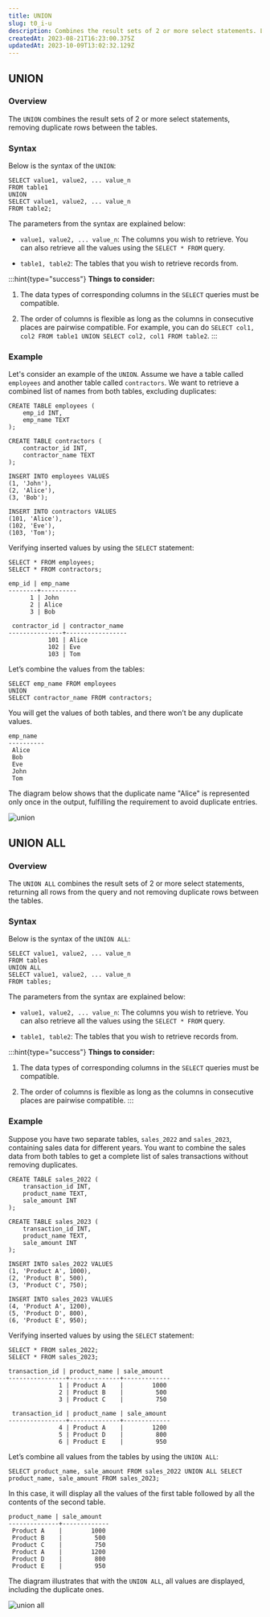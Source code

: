 ```yaml
---
title: UNION
slug: t0_i-u
description: Combines the result sets of 2 or more select statements. Learn more here.
createdAt: 2023-08-21T16:23:00.375Z
updatedAt: 2023-10-09T13:02:32.129Z
---
```


## UNION

### Overview

The `UNION` combines the result sets of 2 or more select statements, removing duplicate rows between the tables.

### Syntax

Below is the syntax of the `UNION`:

```pgsql
SELECT value1, value2, ... value_n
FROM table1
UNION
SELECT value1, value2, ... value_n
FROM table2;
```

The parameters from the syntax are explained below:

- `value1, value2, ... value_n`: The columns you wish to retrieve. You can also retrieve all the values using the `SELECT * FROM` query.

- `table1, table2`: The tables that you wish to retrieve records from.&#x20;

:::hint{type="success"}
**Things to consider:**

1.  The data types of corresponding columns in the `SELECT` queries must be compatible.

2.  The order of columns is flexible as long as the columns in consecutive places are pairwise compatible. For example, you can do `SELECT col1, col2 FROM table1 UNION SELECT col2, col1 FROM table2`.
    :::

### Example

Let's consider an example of the `UNION`. Assume we have a table called `employees` and another table called `contractors`. We want to retrieve a combined list of names from both tables, excluding duplicates:

```pgsql
CREATE TABLE employees (
    emp_id INT,
    emp_name TEXT
);

CREATE TABLE contractors (
    contractor_id INT,
    contractor_name TEXT
);

INSERT INTO employees VALUES
(1, 'John'),
(2, 'Alice'),
(3, 'Bob');

INSERT INTO contractors VALUES
(101, 'Alice'),
(102, 'Eve'),
(103, 'Tom');
```

Verifying inserted values by using the `SELECT` statement:

```pgsql
SELECT * FROM employees;
SELECT * FROM contractors;
```

```pgsql
emp_id | emp_name
--------+----------
      1 | John
      2 | Alice
      3 | Bob

 contractor_id | contractor_name
---------------+-----------------
           101 | Alice
           102 | Eve
           103 | Tom
```

Let’s combine the values from the tables:

```pgsql
SELECT emp_name FROM employees
UNION
SELECT contractor_name FROM contractors;
```

You will get the values of both tables, and there won’t be any duplicate values.

```pgsql
emp_name
----------
 Alice
 Bob
 Eve
 John
 Tom
```

The diagram below shows that the duplicate name "Alice" is represented only once in the output, fulfilling the requirement to avoid duplicate entries.

![union](../../../assets/union.png)

## UNION ALL

### Overview

The `UNION ALL` combines the result sets of 2 or more select statements, returning all rows from the query and not removing duplicate rows between the tables.

### Syntax

Below is the syntax of the `UNION ALL`:

```pgsql
SELECT value1, value2, ... value_n
FROM tables
UNION ALL
SELECT value1, value2, ... value_n
FROM tables;
```

The parameters from the syntax are explained below:

- `value1, value2, ... value_n`: The columns you wish to retrieve. You can also retrieve all the values using the `SELECT * FROM` query.

- `table1, table2`: The tables that you wish to retrieve records from.&#x20;

:::hint{type="success"}
**Things to consider:**

1.  The data types of corresponding columns in the `SELECT` queries must be compatible.

2.  The order of columns is flexible as long as the columns in consecutive places are pairwise compatible.&#x20;
    :::

### Example

Suppose you have two separate tables, `sales_2022` and `sales_2023`, containing sales data for different years. You want to combine the sales data from both tables to get a complete list of sales transactions without removing duplicates.

```pgsql
CREATE TABLE sales_2022 (
    transaction_id INT,
    product_name TEXT,
    sale_amount INT
);

CREATE TABLE sales_2023 (
    transaction_id INT,
    product_name TEXT,
    sale_amount INT
);

INSERT INTO sales_2022 VALUES
(1, 'Product A', 1000),
(2, 'Product B', 500),
(3, 'Product C', 750);

INSERT INTO sales_2023 VALUES
(4, 'Product A', 1200),
(5, 'Product D', 800),
(6, 'Product E', 950);
```

Verifying inserted values by using the `SELECT` statement:

```pgsql
SELECT * FROM sales_2022;
SELECT * FROM sales_2023;
```

```pgsql
transaction_id | product_name | sale_amount
----------------+--------------+-------------
              1 | Product A    |        1000
              2 | Product B    |         500
              3 | Product C    |         750

 transaction_id | product_name | sale_amount
----------------+--------------+-------------
              4 | Product A    |        1200
              5 | Product D    |         800
              6 | Product E    |         950
```

Let’s combine all values from the tables by using the `UNION ALL`:&#x20;

```pgsql
SELECT product_name, sale_amount FROM sales_2022 UNION ALL SELECT product_name, sale_amount FROM sales_2023;
```

In this case, it will display all the values of the first table followed by all the contents of the second table.

```pgsql
product_name | sale_amount
--------------+-------------
 Product A    |        1000
 Product B    |         500
 Product C    |         750
 Product A    |        1200
 Product D    |         800
 Product E    |         950
```

The diagram illustrates that with the `UNION ALL`, all values are displayed, including the duplicate ones.&#x20;

![union all](../../../assets/union-2.png)
